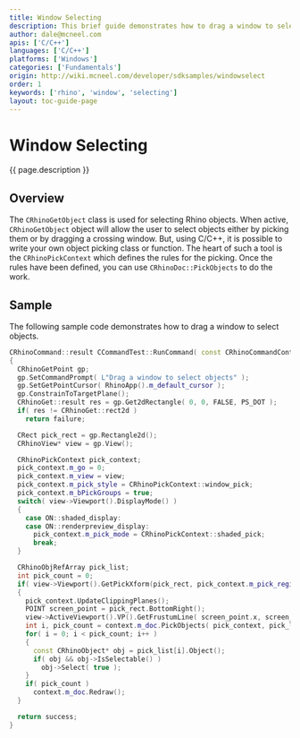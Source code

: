 ```yaml
---
title: Window Selecting
description: This brief guide demonstrates how to drag a window to select objects.
author: dale@mcneel.com
apis: ['C/C++']
languages: ['C/C++']
platforms: ['Windows']
categories: ['Fundamentals']
origin: http://wiki.mcneel.com/developer/sdksamples/windowselect
order: 1
keywords: ['rhino', 'window', 'selecting']
layout: toc-guide-page
---
```


# Window Selecting

{{ page.description }}

## Overview

The `CRhinoGetObject` class is used for selecting Rhino objects.  When active, `CRhinoGetObject` object will allow the user to select objects either by picking them or by dragging a crossing window.  But, using C/C++, it is possible to write your own object picking class or function.  The heart of such a tool is the `CRhinoPickContext` which defines the rules for the picking.  Once the rules have been defined, you can use `CRhinoDoc::PickObjects` to do the work.

## Sample

The following sample code demonstrates how to drag a window to select objects.

```cpp
CRhinoCommand::result CCommandTest::RunCommand( const CRhinoCommandContext& context )
{
  CRhinoGetPoint gp;
  gp.SetCommandPrompt( L"Drag a window to select objects" );
  gp.SetGetPointCursor( RhinoApp().m_default_cursor );
  gp.ConstrainToTargetPlane();
  CRhinoGet::result res = gp.Get2dRectangle( 0, 0, FALSE, PS_DOT );
  if( res != CRhinoGet::rect2d )
    return failure;

  CRect pick_rect = gp.Rectangle2d();
  CRhinoView* view = gp.View();

  CRhinoPickContext pick_context;
  pick_context.m_go = 0;
  pick_context.m_view = view;
  pick_context.m_pick_style = CRhinoPickContext::window_pick;
  pick_context.m_bPickGroups = true;
  switch( view->Viewport().DisplayMode() )
  {
    case ON::shaded_display:
    case ON::renderpreview_display:
      pick_context.m_pick_mode = CRhinoPickContext::shaded_pick;
      break;
  }

  CRhinoObjRefArray pick_list;
  int pick_count = 0;
  if( view->Viewport().GetPickXform(pick_rect, pick_context.m_pick_region.m_xform) )
  {
    pick_context.UpdateClippingPlanes();
    POINT screen_point = pick_rect.BottomRight();
    view->ActiveViewport().VP().GetFrustumLine( screen_point.x, screen_point.y, pick_context.m_pick_line );
    int i, pick_count = context.m_doc.PickObjects( pick_context, pick_list );
    for( i = 0; i < pick_count; i++ )
    {
      const CRhinoObject* obj = pick_list[i].Object();
      if( obj && obj->IsSelectable() )
        obj->Select( true );
    }
    if( pick_count )
      context.m_doc.Redraw();
  }

  return success;
}
```
